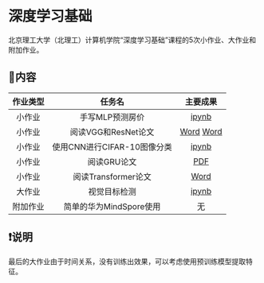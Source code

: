# 深度学习基础
北京理工大学（北理工）计算机学院“深度学习基础”课程的5次小作业、大作业和附加作业。

## 📒内容

|作业类型|任务名|主要成果|
|:-:|:-:|:-:|
|小作业|手写MLP预测房价|[ipynb](./第一次小作业/预测房价.ipynb)|
|小作业|阅读VGG和ResNet论文|[Word](./第二次小作业/VGG.docx) [Word](./第二次小作业/ResNet.docx)|
|小作业|使用CNN进行CIFAR-10图像分类|[ipynb](./第三次小作业/work3_王英泰_1120210964.ipynb)|
|小作业|阅读GRU论文|[PDF](./第四次小作业/GRU.pdf)|
|小作业|阅读Transformer论文|[Word](./第五次小作业/Transformer.docx)|
|大作业|视觉目标检测|[ipynb](./大作业/大作业-王英泰-1120210964-本地预测使用.ipynb)|
|附加作业|简单的华为MindSpore使用|无|

## ❗说明

最后的大作业由于时间关系，没有训练出效果，可以考虑使用预训练模型提取特征。
